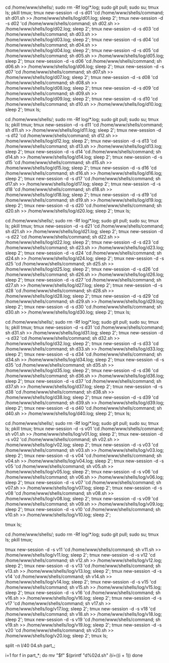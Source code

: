 cd /home/www/shells/;
sudo rm -Rf log/*.log;
sudo git pull;
sudo su;
tmux ls;
pkill tmux;
tmux new-session -d -s d01 'cd /home/www/shells/command; sh d01.sh >> /home/www/shells/log/d01.log; sleep 2';
tmux new-session -d -s d02 'cd /home/www/shells/command; sh d02.sh >> /home/www/shells/log/d02.log; sleep 2';
tmux new-session -d -s d03 'cd /home/www/shells/command; sh d03.sh >> /home/www/shells/log/d03.log; sleep 2';
tmux new-session -d -s d04 'cd /home/www/shells/command; sh d04.sh >> /home/www/shells/log/d04.log; sleep 2';
tmux new-session -d -s d05 'cd /home/www/shells/command; sh d05.sh >> /home/www/shells/log/d05.log; sleep 2';
tmux new-session -d -s d06 'cd /home/www/shells/command; sh d06.sh >> /home/www/shells/log/d06.log; sleep 2';
tmux new-session -d -s d07 'cd /home/www/shells/command; sh d07.sh >> /home/www/shells/log/d07.log; sleep 2';
tmux new-session -d -s d08 'cd /home/www/shells/command; sh d08.sh >> /home/www/shells/log/d08.log; sleep 2';
tmux new-session -d -s d09 'cd /home/www/shells/command; sh d09.sh >> /home/www/shells/log/d09.log; sleep 2';
tmux new-session -d -s d10 'cd /home/www/shells/command; sh d10.sh >> /home/www/shells/log/d10.log; sleep 2';
tmux ls;





cd /home/www/shells/;
sudo rm -Rf log/*.log;
sudo git pull;
sudo su;
tmux ls;
pkill tmux;
tmux new-session -d -s d11 'cd /home/www/shells/command; sh d11.sh >> /home/www/shells/log/d11.log; sleep 2';
tmux new-session -d -s d12 'cd /home/www/shells/command; sh d12.sh >> /home/www/shells/log/d12.log; sleep 2';
tmux new-session -d -s d13 'cd /home/www/shells/command; sh d13.sh >> /home/www/shells/log/d13.log; sleep 2';
tmux new-session -d -s d14 'cd /home/www/shells/command; sh d14.sh >> /home/www/shells/log/d14.log; sleep 2';
tmux new-session -d -s d15 'cd /home/www/shells/command; sh d15.sh >> /home/www/shells/log/d15.log; sleep 2';
tmux new-session -d -s d16 'cd /home/www/shells/command; sh d16.sh >> /home/www/shells/log/d16.log; sleep 2';
tmux new-session -d -s d17 'cd /home/www/shells/command; sh d17.sh >> /home/www/shells/log/d17.log; sleep 2';
tmux new-session -d -s d18 'cd /home/www/shells/command; sh d18.sh >> /home/www/shells/log/d18.log; sleep 2';
tmux new-session -d -s d19 'cd /home/www/shells/command; sh d19.sh >> /home/www/shells/log/d19.log; sleep 2';
tmux new-session -d -s d20 'cd /home/www/shells/command; sh d20.sh >> /home/www/shells/log/d20.log; sleep 2';
tmux ls;






cd /home/www/shells/;
sudo rm -Rf log/*.log;
sudo git pull;
sudo su;
tmux ls;
pkill tmux;
tmux new-session -d -s d21 'cd /home/www/shells/command; sh d21.sh >> /home/www/shells/log/d21.log; sleep 2';
tmux new-session -d -s d22 'cd /home/www/shells/command; sh d22.sh >> /home/www/shells/log/d22.log; sleep 2';
tmux new-session -d -s d23 'cd /home/www/shells/command; sh d23.sh >> /home/www/shells/log/d23.log; sleep 2';
tmux new-session -d -s d24 'cd /home/www/shells/command; sh d24.sh >> /home/www/shells/log/d24.log; sleep 2';
tmux new-session -d -s d25 'cd /home/www/shells/command; sh d25.sh >> /home/www/shells/log/d25.log; sleep 2';
tmux new-session -d -s d26 'cd /home/www/shells/command; sh d26.sh >> /home/www/shells/log/d26.log; sleep 2';
tmux new-session -d -s d27 'cd /home/www/shells/command; sh d27.sh >> /home/www/shells/log/d27.log; sleep 2';
tmux new-session -d -s d28 'cd /home/www/shells/command; sh d28.sh >> /home/www/shells/log/d28.log; sleep 2';
tmux new-session -d -s d29 'cd /home/www/shells/command; sh d29.sh >> /home/www/shells/log/d29.log; sleep 2';
tmux new-session -d -s d30 'cd /home/www/shells/command; sh d30.sh >> /home/www/shells/log/d30.log; sleep 2';
tmux ls;






cd /home/www/shells/;
sudo rm -Rf log/*.log;
sudo git pull;
sudo su;
tmux ls;
pkill tmux;
tmux new-session -d -s d31 'cd /home/www/shells/command; sh d31.sh >> /home/www/shells/log/d31.log; sleep 2';
tmux new-session -d -s d32 'cd /home/www/shells/command; sh d32.sh >> /home/www/shells/log/d32.log; sleep 2';
tmux new-session -d -s d33 'cd /home/www/shells/command; sh d33.sh >> /home/www/shells/log/d33.log; sleep 2';
tmux new-session -d -s d34 'cd /home/www/shells/command; sh d34.sh >> /home/www/shells/log/d34.log; sleep 2';
tmux new-session -d -s d35 'cd /home/www/shells/command; sh d35.sh >> /home/www/shells/log/d35.log; sleep 2';
tmux new-session -d -s d36 'cd /home/www/shells/command; sh d36.sh >> /home/www/shells/log/d36.log; sleep 2';
tmux new-session -d -s d37 'cd /home/www/shells/command; sh d37.sh >> /home/www/shells/log/d37.log; sleep 2';
tmux new-session -d -s d38 'cd /home/www/shells/command; sh d38.sh >> /home/www/shells/log/d38.log; sleep 2';
tmux new-session -d -s d39 'cd /home/www/shells/command; sh d39.sh >> /home/www/shells/log/d39.log; sleep 2';
tmux new-session -d -s d40 'cd /home/www/shells/command; sh d40.sh >> /home/www/shells/log/d40.log; sleep 2';
tmux ls;




cd /home/www/shells/;
sudo rm -Rf log/*.log;
sudo git pull;
sudo su;
tmux ls;
pkill tmux;
tmux new-session -d -s v01 'cd /home/www/shells/command; sh v01.sh >> /home/www/shells/log/v01.log; sleep 2';
tmux new-session -d -s v02 'cd /home/www/shells/command; sh v02.sh >> /home/www/shells/log/v02.log; sleep 2';
tmux new-session -d -s v03 'cd /home/www/shells/command; sh v03.sh >> /home/www/shells/log/v03.log; sleep 2';
tmux new-session -d -s v04 'cd /home/www/shells/command; sh v04.sh >> /home/www/shells/log/v04.log; sleep 2';
tmux new-session -d -s v05 'cd /home/www/shells/command; sh v05.sh >> /home/www/shells/log/v05.log; sleep 2';
tmux new-session -d -s v06 'cd /home/www/shells/command; sh v06.sh >> /home/www/shells/log/v06.log; sleep 2';
tmux new-session -d -s v07 'cd /home/www/shells/command; sh v07.sh >> /home/www/shells/log/v07.log; sleep 2';
tmux new-session -d -s v08 'cd /home/www/shells/command; sh v08.sh >> /home/www/shells/log/v08.log; sleep 2';
tmux new-session -d -s v09 'cd /home/www/shells/command; sh v09.sh >> /home/www/shells/log/v09.log; sleep 2';
tmux new-session -d -s v10 'cd /home/www/shells/command; sh v10.sh >> /home/www/shells/log/v10.log; sleep 2';

tmux ls;





cd /home/www/shells/;
sudo rm -Rf log/*.log;
sudo git pull;
sudo su;
tmux ls;
pkill tmux;

tmux new-session -d -s v11 'cd /home/www/shells/command; sh v11.sh >> /home/www/shells/log/v11.log; sleep 2';
tmux new-session -d -s v12 'cd /home/www/shells/command; sh v12.sh >> /home/www/shells/log/v12.log; sleep 2';
tmux new-session -d -s v13 'cd /home/www/shells/command; sh v13.sh >> /home/www/shells/log/v13.log; sleep 2';
tmux new-session -d -s v14 'cd /home/www/shells/command; sh v14.sh >> /home/www/shells/log/v14.log; sleep 2';
tmux new-session -d -s v15 'cd /home/www/shells/command; sh v15.sh >> /home/www/shells/log/v15.log; sleep 2';
tmux new-session -d -s v16 'cd /home/www/shells/command; sh v16.sh >> /home/www/shells/log/v16.log; sleep 2';
tmux new-session -d -s v17 'cd /home/www/shells/command; sh v17.sh >> /home/www/shells/log/v17.log; sleep 2';
tmux new-session -d -s v18 'cd /home/www/shells/command; sh v18.sh >> /home/www/shells/log/v18.log; sleep 2';
tmux new-session -d -s v19 'cd /home/www/shells/command; sh v19.sh >> /home/www/shells/log/v19.log; sleep 2';
tmux new-session -d -s v20 'cd /home/www/shells/command; sh v20.sh >> /home/www/shells/log/v20.log; sleep 2';
tmux ls;









split -n l/40 04.sh part_;

i=1
for f in part_*; do
  mv "$f" $(printf "d%02d.sh" $i)
  i=$((i + 1))
done
